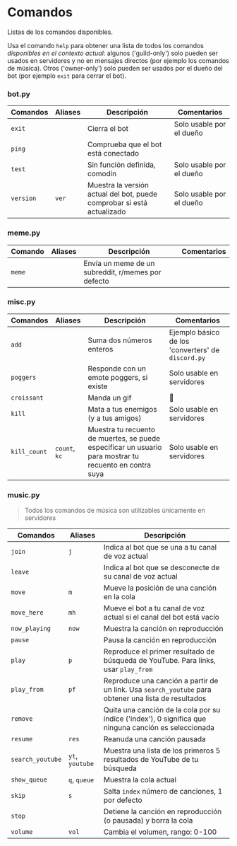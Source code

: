 # Comandos

Listas de los comandos disponibles.

Usa el comando `help` para obtener una lista de todos los comandos *disponibles en el contexto actual*: algunos ('guild-only') solo pueden ser usados en servidores y no en mensajes directos (por ejemplo los comandos de música).
Otros ('owner-only') solo pueden ser usados por el dueño del bot (por ejemplo `exit` para cerrar el bot).

### bot.py

| Comandos  | Aliases | Descripción                                                  | Comentarios              |
| --------- | ------- | ------------------------------------------------------------ | ------------------------ |
| `exit`    |         | Cierra el bot                                                | Solo usable por el dueño |
| `ping`    |         | Comprueba que el bot está conectado                          |                          |
| `test`    |         | Sin función definida, comodín                                | Solo usable por el dueño |
| `version` | `ver`   | Muestra la versión actual del bot, puede comprobar si está actualizado | Solo usable por el dueño |

### meme.py

| Comando | Aliases | Descripción                                        | Comentarios |
| ------- | ------- | -------------------------------------------------- | ----------- |
| `meme`  |         | Envía un meme de un subreddit, r/memes por defecto |             |

### misc.py

| Comandos     | Aliases       | Descripción                                                  | Comentarios                                        |
| ------------ | ------------- | ------------------------------------------------------------ | -------------------------------------------------- |
| `add`        |               | Suma dos números enteros                                     | Ejemplo básico de los 'converters' de `discord.py` |
| `poggers`    |               | Responde con un emote poggers, si existe                     | Solo usable en servidores                          |
| `croissant`  |               | Manda un gif                                                 | 🥐                                                  |
| `kill`       |               | Mata a tus enemigos (y a tus amigos)                         | Solo usable en servidores                          |
| `kill_count` | `count`, `kc` | Muestra tu recuento de muertes, se puede especificar un usuario para mostrar tu recuento en contra suya | Solo usable en servidores                          |

### music.py

> Todos los comandos de música son utilizables únicamente en servidores

| Comandos         | Aliases         | Descripción                                                  |
| ---------------- | --------------- | ------------------------------------------------------------ |
| `join`           | `j`             | Indica al bot que se una a tu canal de voz actual            |
| `leave`          |                 | Indica al bot que se desconecte de su canal de voz actual    |
| `move`           | `m`             | Mueve la posición de una canción en la cola                  |
| `move_here`      | `mh`            | Mueve el bot a tu canal de voz actual si el canal del bot está vacío |
| `now_playing`    | `now`           | Muestra la canción en reproducción                           |
| `pause`          |                 | Pausa la canción en reproducción                             |
| `play`           | `p`             | Reproduce el primer resultado de búsqueda de YouTube. Para links, usar `play_from` |
| `play_from`      | `pf`            | Reproduce una canción a partir de un link. Usa `search_youtube` para obtener una lista de resultados |
| `remove`         |                 | Quita una canción de la cola por su índice ('index'), 0 significa que ninguna canción es seleccionada |
| `resume`         | `res`           | Reanuda una canción pausada                                  |
| `search_youtube` | `yt`, `youtube` | Muestra una lista de los primeros 5 resultados de YouTube de tu búsqueda |
| `show_queue`     | `q`, `queue`    | Muestra la cola actual                                       |
| `skip`           | `s`             | Salta `index` número de canciones, 1 por defecto             |
| `stop`           |                 | Detiene la canción en reproducción (o pausada) y borra la cola |
| `volume`         | `vol`           | Cambia el volumen, rango: 0-100                              |